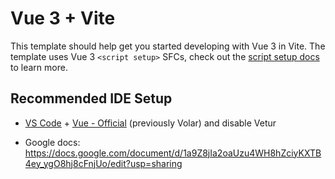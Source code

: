 # Vue 3 + Vite

This template should help get you started developing with Vue 3 in Vite. The template uses Vue 3 `<script setup>` SFCs, check out the [script setup docs](https://v3.vuejs.org/api/sfc-script-setup.html#sfc-script-setup) to learn more.

## Recommended IDE Setup

- [VS Code](https://code.visualstudio.com/) + [Vue - Official](https://marketplace.visualstudio.com/items?itemName=Vue.volar) (previously Volar) and disable Vetur



- Google docs: https://docs.google.com/document/d/1a9Z8jIa2oaUzu4WH8hZciyKXTB4ey_ygO8hj8cFnjUo/edit?usp=sharing
